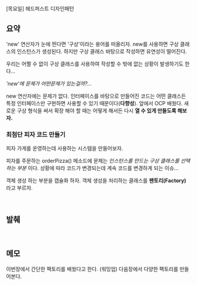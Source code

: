 [목요일] 헤드퍼스트 디자인패턴

## 요약

'new' 연산자가 눈에 띈다면 '구상'이라는 용어를 떠올리자. new를 사용하면 구상 클래스의 인스턴스가 생성된다. 하지만 구상 클래스 바탕으로 작성하면 유연성이 떨어진다.

우리는 어쩔 수 없이 구상 클래스를 사용하여 작성할 수 밖에 없는 상황이 발생하기도 한다...

_'new'에 문제가 어떤문제가 있는걸까?..._

new 연산자에는 문제가 없다. 인터페이스를 바탕으로 만들어진 코드는 어떤 클래스든 특정 인터페이스만 구현하면 사용할 수 있기 때문이다(__다향성__). 앞에서 OCP 배웠다. 새로운 구상 형식을 써서 확장 해야 할 때는 어떻게 해서든 다시 __열 수 있게 만들도록 해보자.__

### 최첨단 피자 코드 만들기

피자 가게를 운영하는데 사용하는 시스템을 만들어보자.

피자를 주문하는 orderPizza() 메소드에 문제는 _인스턴스를 만드는 구상 클래스를 선택하는 부분_ 이다. 상황에 따라 코드가 변경되는데 계속 코드를 변경하게 되는 이슈...

객체 생성 하는 부분을 캡슐화 하자. 객체 생성을 처리하는 클래스를 __팬토리(Factory)__ 라고 부르자.

</br>

## 발췌

</br>

## 메모

이번장에서 간단한 팩토리를 배웠다고 한다. (워밍업) 다음장에서 다양한 팩토리를 만들어본다.